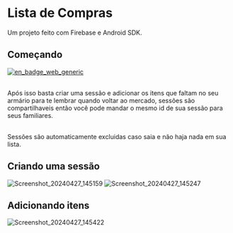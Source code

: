 # Lista de Compras

Um projeto feito com Firebase e Android SDK.

## Começando

<a href="https://play.google.com/store/apps/details?id=com.viniciusmarchioni.compras">![en_badge_web_generic](https://github.com/viniciusmarchioni/ListaDeCompras/assets/85034259/a3097ca7-1522-451a-9345-879f6dc5aba8)</a>
<br>
<br>

Após isso basta criar uma sessão e adicionar os itens que faltam no seu armário para te lembrar quando voltar ao mercado,
sessões são compartilhaveis então você pode mandar o mesmo id de sua sessão para seus familiares.<br><br>

Sessões são automaticamente excluidas caso saia e não haja nada em sua lista.

## Criando uma sessão
![Screenshot_20240427_145159](https://github.com/viniciusmarchioni/ListaDeCompras/assets/85034259/f1b31ae1-0166-4003-abe1-c3a0f03ddfb2)
![Screenshot_20240427_145247](https://github.com/viniciusmarchioni/ListaDeCompras/assets/85034259/7591ed2c-d99d-4600-9216-808cb7e81342)



## Adicionando itens
![Screenshot_20240427_145422](https://github.com/viniciusmarchioni/ListaDeCompras/assets/85034259/c74b7475-1752-452a-a106-f6121e80cebf)
